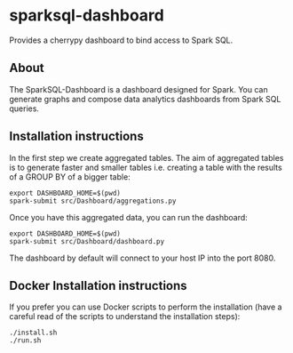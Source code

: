 # sparksql-dashboard
Provides a cherrypy dashboard to bind access to Spark SQL.

## About
The SparkSQL-Dashboard is a dashboard designed for Spark. You can generate graphs and compose data analytics dashboards from Spark SQL queries.

## Installation instructions
In the first step we create aggregated tables. The aim of aggregated tables is to generate faster and smaller tables i.e. creating a table with the results of a GROUP BY of a bigger table:

    export DASHBOARD_HOME=$(pwd)
    spark-submit src/Dashboard/aggregations.py

Once you have this aggregated data, you can run the dashboard:

    export DASHBOARD_HOME=$(pwd)
    spark-submit src/Dashboard/dashboard.py

The dashboard by default will connect to your host IP into the port 8080.

## Docker Installation instructions
If you prefer you can use Docker scripts to perform the installation (have a careful
read of the scripts to understand the installation steps):

    ./install.sh
    ./run.sh
